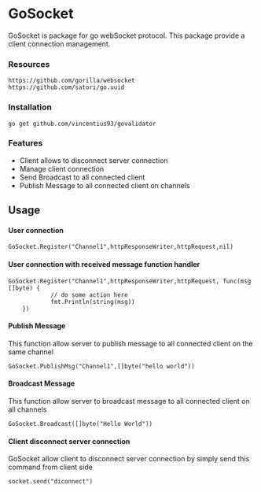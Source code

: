 # GoSocket

GoSocket is package for go webSocket protocol. This package provide a 
client connection management.

### Resources
```
https://github.com/gorilla/websocket
https://github.com/satori/go.uuid
```
### Installation
```
go get github.com/vincentius93/govalidator
```

### Features

- Client allows to disconnect server connection
- Manage client connection 
- Send Broadcast to all connected client
- Publish Message to all connected client on channels

## Usage
#### User connection
```
GoSocket.Register("Channel1",httpResponseWriter,httpRequest,nil)
```

#### User connection with received message function handler
```
GoSocket.Register("Channel1",httpResponseWriter,httpRequest, func(msg []byte) {
            // do some action here
            fmt.Println(string(msg))
	})
```

#### Publish Message
This function allow server to publish message to all connected client on the same channel
````
GoSocket.PublishMsg("Channel1",[]byte("hello world"))
````

#### Broadcast Message
This function allow server to broadcast message to all connected client on all channels
````
GoSocket.Broadcast([]byte("Hello World"))
````

#### Client disconnect server connection
GoSocket allow client to disconnect server connection by simply send this command from 
client side
````
socket.send("diconnect")
````